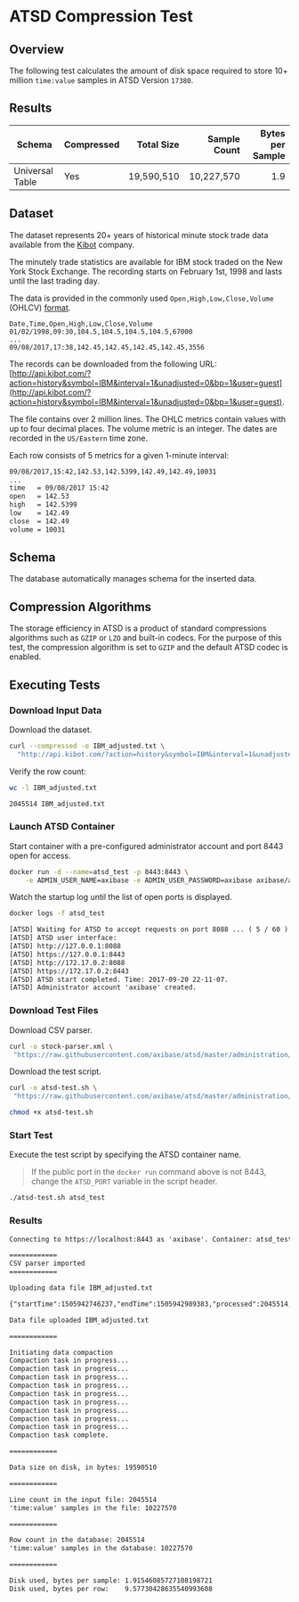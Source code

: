 # ATSD Compression Test

## Overview

The following test calculates the amount of disk space required to store 10+ million `time:value` samples in ATSD Version `17380`.

## Results

| **Schema** | **Compressed** | **Total Size** | **Sample Count** | **Bytes per Sample** |
|---|---|---:|---:|---:|
| Universal Table | Yes | 19,590,510 | 10,227,570 | 1.9 |

## Dataset

The dataset represents 20+ years of historical minute stock trade data available from the [Kibot](http://www.kibot.com/buy.aspx) company.

The minutely trade statistics are available for IBM stock traded on the New York Stock Exchange. The recording starts on February 1st, 1998 and lasts until the last trading day.

The data is provided in the commonly used `Open,High,Low,Close,Volume` (OHLCV) [format](http://www.kibot.com/support.aspx#data_format).

```csv
Date,Time,Open,High,Low,Close,Volume
01/02/1998,09:30,104.5,104.5,104.5,104.5,67000
...
09/08/2017,17:38,142.45,142.45,142.45,142.45,3556
```

The records can be downloaded from the following URL: [http://api.kibot.com/?action=history&symbol=IBM&interval=1&unadjusted=0&bp=1&user=guest](http://api.kibot.com/?action=history&symbol=IBM&interval=1&unadjusted=0&bp=1&user=guest).

The file contains over 2 million lines. The OHLC metrics contain values with up to four decimal places. The volume metric is an integer. The dates are recorded in the `US/Eastern` time zone.

Each row consists of 5 metrics for a given 1-minute interval:

```txt
09/08/2017,15:42,142.53,142.5399,142.49,142.49,10031
...
time   = 09/08/2017 15:42
open   = 142.53
high   = 142.5399
low    = 142.49
close  = 142.49
volume = 10031
```

## Schema

The database automatically manages schema for the inserted data.

## Compression Algorithms

The storage efficiency in ATSD is a product of standard compressions algorithms such as `GZIP` or `LZO` and built-in codecs. For the purpose of this test, the compression algorithm is set to `GZIP` and the default ATSD codec is enabled.

## Executing Tests

### Download Input Data

Download the dataset.

```sh
curl --compressed -o IBM_adjusted.txt \
  "http://api.kibot.com/?action=history&symbol=IBM&interval=1&unadjusted=0&bp=1&user=guest"
```

Verify the row count:

```sh
wc -l IBM_adjusted.txt
```

```txt
2045514 IBM_adjusted.txt
```

### Launch ATSD Container

Start container with a pre-configured administrator account and port 8443 open for access.

```sh
docker run -d --name=atsd_test -p 8443:8443 \
    -e ADMIN_USER_NAME=axibase -e ADMIN_USER_PASSWORD=axibase axibase/atsd:latest
```

Watch the startup log until the list of open ports is displayed.

```sh
docker logs -f atsd_test
```

```txt
[ATSD] Waiting for ATSD to accept requests on port 8088 ... ( 5 / 60 )
[ATSD] ATSD user interface:
[ATSD] http://127.0.0.1:8088
[ATSD] https://127.0.0.1:8443
[ATSD] http://172.17.0.2:8088
[ATSD] https://172.17.0.2:8443
[ATSD] ATSD start completed. Time: 2017-09-20 22-11-07.
[ATSD] Administrator account 'axibase' created.
```

### Download Test Files

Download CSV parser.

```sh
curl -o stock-parser.xml \
 "https://raw.githubusercontent.com/axibase/atsd/master/administration/compaction/stock-parser.xml"
```

Download the test script.

```sh
curl -o atsd-test.sh \
 "https://raw.githubusercontent.com/axibase/atsd/master/administration/compaction/atsd-test.sh"
```

```sh
chmod +x atsd-test.sh
```

### Start Test

Execute the test script by specifying the ATSD container name.

> If the public port in the `docker run` command above is not 8443, change the `ATSD_PORT` variable in the script header.

```sh
./atsd-test.sh atsd_test
```

### Results

```txt
Connecting to https://localhost:8443 as 'axibase'. Container: atsd_test

============
CSV parser imported
============

Uploading data file IBM_adjusted.txt

{"startTime":1505942746237,"endTime":1505942989383,"processed":2045514,"source":"172.17.0.1","parser":"stock-parser","errorMessage":null,"taskStatus":"COMPLETED","type":"upload","fileName":"csv-upload-5523224067655787056.csv","fileCount":1,"fileSize":100890306}

Data file uploaded IBM_adjusted.txt

============

Initiating data compaction
Compaction task in progress...
Compaction task in progress...
Compaction task in progress...
Compaction task in progress...
Compaction task in progress...
Compaction task in progress...
Compaction task in progress...
Compaction task in progress...
Compaction task in progress...
Compaction task complete.

============

Data size on disk, in bytes: 19590510

============

Line count in the input file: 2045514
'time:value' samples in the file: 10227570

============

Row count in the database: 2045514
'time:value' samples in the database: 10227570

============

Disk used, bytes per sample: 1.91546085727108198721
Disk used, bytes per row:    9.57730428635540993608
```
